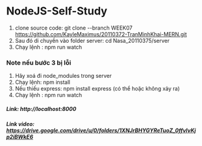 # NodeJS-Self-Study

1. clone source code: git clone --branch WEEK07 https://github.com/KayleMaximus/20110372-TranMinhKhai-MERN.git
2. Sau đó di chuyền vào folder server: cd Nasa_20110375/server
3. Chạy lệnh : npm run watch
### Note nếu bước 3 bị lỗi
1. Hãy xoá đi node_modules trong server
2. Chạy lệnh: npm install
3. Nếu thiếu express: npm install express (có thể hoặc không xảy ra)
4. Chạy lệnh : npm run watch
##### Link: http://localhost:8000
##### Link video: https://drive.google.com/drive/u/0/folders/1XNJrBHYGYReTuoZ_0ffvlvKjp2iBWkE6
